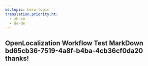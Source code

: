 ```yaml
---
ms.topic: hero-topic
translation.priority.ht: 
  - zh-cn
  - de-de
---
```

## OpenLocalization Workflow Test MarkDown bd65cb36-7519-4a8f-b4ba-4cb36cf0da20 thanks!
